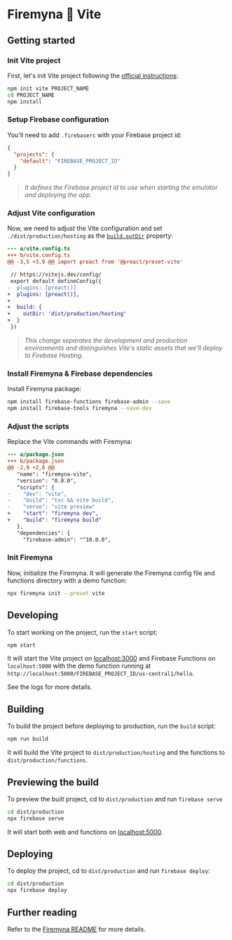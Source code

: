 # Firemyna 💖 Vite

## Getting started

### Init Vite project

First, let's init Vite project following the [official instructions](https://vitejs.dev/guide/#scaffolding-your-first-vite-project):

```bash
npm init vite PROJECT_NAME
cd PROJECT_NAME
npm install
```

### Setup Firebase configuration

You'll need to add `.firebaserc` with your Firebase project id:

```json
{
  "projects": {
    "default": "FIREBASE_PROJECT_ID"
  }
}
```

> _It defines the Firebase project id to use when starting the emulator and deploying the app._

### Adjust Vite configuration

Now, we need to adjust the Vite configuration and set `./dist/production/hosting` as the [`build.outDir`](https://vitejs.dev/config/#build-outdir) property:

```diff
--- a/vite.config.ts
+++ b/vite.config.ts
@@ -3,5 +3,9 @@ import preact from '@preact/preset-vite'

 // https://vitejs.dev/config/
 export default defineConfig({
-  plugins: [preact()]
+  plugins: [preact()],
+
+  build: {
+    outDir: 'dist/production/hosting'
+  }
 })
```

> _This change separates the development and production environments and distinguishes Vite's static assets that we'll deploy to Firebase Hosting._

### Install Firemyna & Firebase dependencies

Install Firemyna package:

```bash
npm install firebase-functions firebase-admin --save
npm install firebase-tools firemyna --save-dev
```

### Adjust the scripts

Replace the Vite commands with Firemyna:

```diff
--- a/package.json
+++ b/package.json
@@ -2,9 +2,8 @@
   "name": "firemyna-vite",
   "version": "0.0.0",
   "scripts": {
-    "dev": "vite",
-    "build": "tsc && vite build",
-    "serve": "vite preview"
+    "start": "firemyna dev",
+    "build": "firemyna build"
   },
   "dependencies": {
     "firebase-admin": "^10.0.0",
```

### Init Firemyna

Now, initialize the Firemyna. It will generate the Firemyna config file and
functions directory with a demo function:

```bash
npx firemyna init --preset vite
```

## Developing

To start working on the project, run the `start` script:

```bash
npm start
```

It will start the Vite project on [localhost:3000](http://localhost:3000/) and Firebase Functions on `localhost:5000` with the demo function running at `http://localhost:5000/FIREBASE_PROJECT_ID/us-central1/hello`.

See the logs for more details.

## Building

To build the project before deploying to production, run the `build` script:

```bash
npm run build
```

It will build the Vite project to `dist/production/hosting` and the functions to `dist/production/functions`.

## Previewing the build

To preview the built project, cd to `dist/production` and run `firebase serve`

```bash
cd dist/production
npx firebase serve
```

It will start both web and functions on [localhost:5000](http://localhost:5000/).

## Deploying

To deploy the project, cd to `dist/production` and run `firebase deploy`:

```bash
cd dist/production
npx firebase deploy
```

## Further reading

Refer to the [Firemyna README](https://github.com/kossnocorp/firemyna#readme) for more details.
